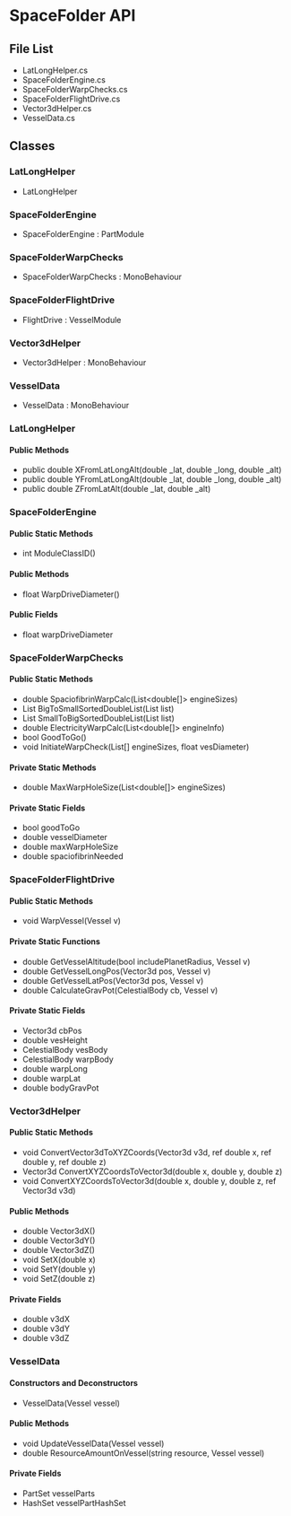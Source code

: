 # SpaceFolder API
## File List
* LatLongHelper.cs
* SpaceFolderEngine.cs
* SpaceFolderWarpChecks.cs
* SpaceFolderFlightDrive.cs
* Vector3dHelper.cs
* VesselData.cs

## Classes
### LatLongHelper
* LatLongHelper
### SpaceFolderEngine
* SpaceFolderEngine : PartModule
### SpaceFolderWarpChecks
* SpaceFolderWarpChecks : MonoBehaviour
### SpaceFolderFlightDrive
* FlightDrive : VesselModule
### Vector3dHelper
* Vector3dHelper : MonoBehaviour
### VesselData
* VesselData : MonoBehaviour

### LatLongHelper
#### Public Methods
* public double XFromLatLongAlt(double _lat, double _long, double _alt)
* public double YFromLatLongAlt(double _lat, double _long, double _alt)
* public double ZFromLatAlt(double _lat, double _alt)

### SpaceFolderEngine
#### Public Static Methods
* int ModuleClassID()
#### Public Methods
* float WarpDriveDiameter()
#### Public Fields
* float warpDriveDiameter

### SpaceFolderWarpChecks
#### Public Static Methods
* double SpaciofibrinWarpCalc(List<double[]> engineSizes)
* List<double> BigToSmallSortedDoubleList(List<double> list)
* List<double> SmallToBigSortedDoubleList(List<double> list)
* double ElectricityWarpCalc(List<double[]> engineInfo)
* bool GoodToGo()
* void InitiateWarpCheck(List<double>[] engineSizes, float vesDiameter)
#### Private Static Methods
* double MaxWarpHoleSize(List<double[]> engineSizes)
#### Private Static Fields
* bool goodToGo
* double vesselDiameter
* double maxWarpHoleSize
* double spaciofibrinNeeded

### SpaceFolderFlightDrive
#### Public Static Methods
* void WarpVessel(Vessel v)
#### Private Static Functions
* double GetVesselAltitude(bool includePlanetRadius, Vessel v)
* double GetVesselLongPos(Vector3d pos, Vessel v)
* double GetVesselLatPos(Vector3d pos, Vessel v)
* double CalculateGravPot(CelestialBody cb, Vessel v)
#### Private Static Fields
* Vector3d cbPos
* double vesHeight
* CelestialBody vesBody
* CelestialBody warpBody
* double warpLong
* double warpLat
* double bodyGravPot

### Vector3dHelper
#### Public Static Methods
* void ConvertVector3dToXYZCoords(Vector3d v3d, ref double x, ref double y, ref double z)
* Vector3d ConvertXYZCoordsToVector3d(double x, double y, double z)
* void ConvertXYZCoordsToVector3d(double x, double y, double z, ref Vector3d v3d)
#### Public Methods
* double Vector3dX()
* double Vector3dY()
* double Vector3dZ()
* void SetX(double x)
* void SetY(double y)
* void SetZ(double z)
#### Private Fields
* double v3dX
* double v3dY
* double v3dZ

### VesselData
#### Constructors and Deconstructors
* VesselData(Vessel vessel)
#### Public Methods
* void UpdateVesselData(Vessel vessel)
* double ResourceAmountOnVessel(string resource, Vessel vessel)
#### Private Fields
* PartSet vesselParts
* HashSet<Part> vesselPartHashSet